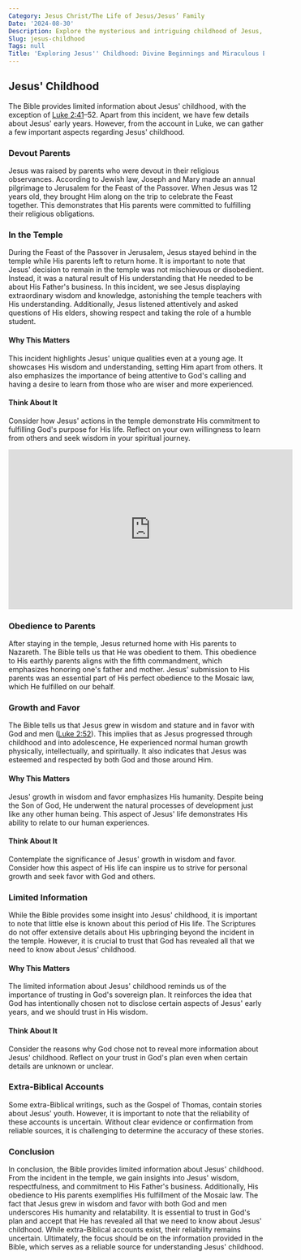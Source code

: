 ```yaml
---
Category: Jesus Christ/The Life of Jesus/Jesus’ Family
Date: '2024-08-30'
Description: Explore the mysterious and intriguing childhood of Jesus, delving into historical accounts and biblical narratives, to uncover fascinating insights into his early life.
Slug: jesus-childhood
Tags: null
Title: 'Exploring Jesus'' Childhood: Divine Beginnings and Miraculous Encounters'
---
```


## Jesus' Childhood

The Bible provides limited information about Jesus' childhood, with the exception of [Luke 2:41](https://www.bibleref.com/Luke/2/Luke-2-41.html)–52. Apart from this incident, we have few details about Jesus' early years. However, from the account in Luke, we can gather a few important aspects regarding Jesus' childhood.

### Devout Parents

Jesus was raised by parents who were devout in their religious observances. According to Jewish law, Joseph and Mary made an annual pilgrimage to Jerusalem for the Feast of the Passover. When Jesus was 12 years old, they brought Him along on the trip to celebrate the Feast together. This demonstrates that His parents were committed to fulfilling their religious obligations.

### In the Temple

During the Feast of the Passover in Jerusalem, Jesus stayed behind in the temple while His parents left to return home. It is important to note that Jesus' decision to remain in the temple was not mischievous or disobedient. Instead, it was a natural result of His understanding that He needed to be about His Father's business. In this incident, we see Jesus displaying extraordinary wisdom and knowledge, astonishing the temple teachers with His understanding. Additionally, Jesus listened attentively and asked questions of His elders, showing respect and taking the role of a humble student.

#### Why This Matters

This incident highlights Jesus' unique qualities even at a young age. It showcases His wisdom and understanding, setting Him apart from others. It also emphasizes the importance of being attentive to God's calling and having a desire to learn from those who are wiser and more experienced.

#### Think About It

Consider how Jesus' actions in the temple demonstrate His commitment to fulfilling God's purpose for His life. Reflect on your own willingness to learn from others and seek wisdom in your spiritual journey.


<iframe width="560" height="315" src="https://www.youtube.com/embed/_2SjYr4Iw2w" frameborder="0" allow="autoplay; encrypted-media" allowfullscreen></iframe>


### Obedience to Parents

After staying in the temple, Jesus returned home with His parents to Nazareth. The Bible tells us that He was obedient to them. This obedience to His earthly parents aligns with the fifth commandment, which emphasizes honoring one's father and mother. Jesus' submission to His parents was an essential part of His perfect obedience to the Mosaic law, which He fulfilled on our behalf.

### Growth and Favor

The Bible tells us that Jesus grew in wisdom and stature and in favor with God and men ([Luke 2:52](https://www.bibleref.com/Luke/2/Luke-2-52.html)). This implies that as Jesus progressed through childhood and into adolescence, He experienced normal human growth physically, intellectually, and spiritually. It also indicates that Jesus was esteemed and respected by both God and those around Him.

#### Why This Matters

Jesus' growth in wisdom and favor emphasizes His humanity. Despite being the Son of God, He underwent the natural processes of development just like any other human being. This aspect of Jesus' life demonstrates His ability to relate to our human experiences.

#### Think About It

Contemplate the significance of Jesus' growth in wisdom and favor. Consider how this aspect of His life can inspire us to strive for personal growth and seek favor with God and others.

### Limited Information

While the Bible provides some insight into Jesus' childhood, it is important to note that little else is known about this period of His life. The Scriptures do not offer extensive details about His upbringing beyond the incident in the temple. However, it is crucial to trust that God has revealed all that we need to know about Jesus' childhood.

#### Why This Matters

The limited information about Jesus' childhood reminds us of the importance of trusting in God's sovereign plan. It reinforces the idea that God has intentionally chosen not to disclose certain aspects of Jesus' early years, and we should trust in His wisdom.

#### Think About It

Consider the reasons why God chose not to reveal more information about Jesus' childhood. Reflect on your trust in God's plan even when certain details are unknown or unclear.

### Extra-Biblical Accounts

Some extra-Biblical writings, such as the Gospel of Thomas, contain stories about Jesus' youth. However, it is important to note that the reliability of these accounts is uncertain. Without clear evidence or confirmation from reliable sources, it is challenging to determine the accuracy of these stories.

### Conclusion

In conclusion, the Bible provides limited information about Jesus' childhood. From the incident in the temple, we gain insights into Jesus' wisdom, respectfulness, and commitment to His Father's business. Additionally, His obedience to His parents exemplifies His fulfillment of the Mosaic law. The fact that Jesus grew in wisdom and favor with both God and men underscores His humanity and relatability. It is essential to trust in God's plan and accept that He has revealed all that we need to know about Jesus' childhood. While extra-Biblical accounts exist, their reliability remains uncertain. Ultimately, the focus should be on the information provided in the Bible, which serves as a reliable source for understanding Jesus' childhood.